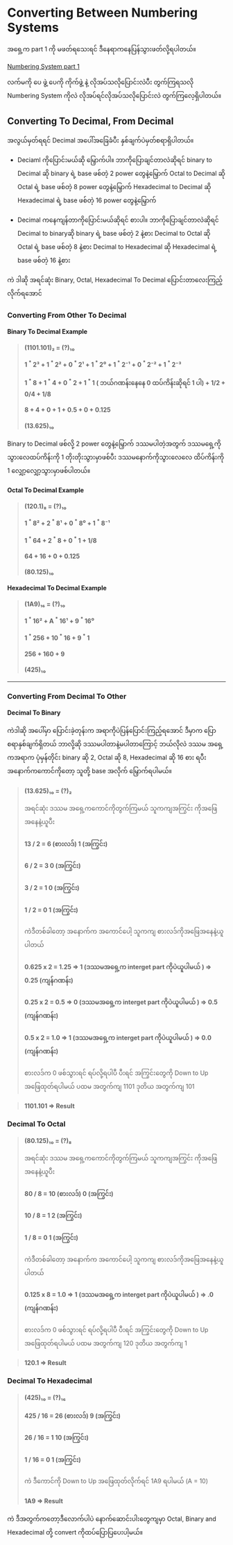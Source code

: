 # Converting Between Numbering Systems

အရှေ့က part 1 ကို မဖတ်ရသေးရင် ဒီနေရာကနေပြန်သွားဖတ်လို့ရပါတယ်။​

[Numbering System part 1](https://github.com/aungsannphyo/Data-Structure-And-Algorithms/blob/main/section-1/2-number-systems/number-system-part-1.md)

လက်မကို ပေ ဖွဲ့ ပေကို ကိုက်ဖွဲ့ နဲ့ လိုအပ်သလိုပြောင်းလဲပီး တွက်ကြရသလို Numbering System ကိုလဲ လိုအပ်ရင်လိုအပ်သလိုပြောင်းလဲ တွက်ကြလေ့ရှိပါတယ်။

## Converting To Decimal, From Decimal

အလွယ်မှတ်ရရင်  Decimal အပေါ်အခြေခံပီး နှစ်ချက်ပဲမှတ်စရာရှိပါတယ်။

- Deciaml ကိုပြောင်းမယ်ဆို မြှောက်ပါ။ ဘာကိုပြောချင်တာလဲဆိုရင်
    binary to Decimal ဆို binary ရဲ့ base ဖစ်တဲ့ 2 power တွေနဲ့မြှောက်
    Octal to Decimal ဆို Octal ရဲ့ base ဖစ်တဲ့ 8 power တွေနဲ့မြှောက်
    Hexadecimal to Decimal ဆို Hexadecimal ရဲ့ base ဖစ်တဲ့ 16 power တွေနဲ့မြှောက်

- Decimal ကနေကျန်တာကိုပြောင်းမယ်ဆိုရင် စားပါ။ ဘာကိုပြောချင်တာလဲဆိုရင်
    Decimal to binaryဆို binary ရဲ့ base ဖစ်တဲ့ 2  နဲ့စား
    Decimal to Octal ဆို Octal ရဲ့ base ဖစ်တဲ့ 8  နဲ့စား
    Decimal to Hexadecimal ဆို Hexadecimal ရဲ့ base ဖစ်တဲ့ 16  နဲ့စား

ကဲ ဒါဆို အရင်ဆုံး Binary, Octal, Hexadecimal To Decimal ပြောင်းတာလေးကြည့်လိုက်ရအောင်

### Converting From Other To Decimal

#### Binary To Decimal Example

 > #### (1101.101)₂ = (?)₁₀
 > #### 1 <sup>\*</sup> 2³ + 1 <sup>\*</sup> 2² + 0 <sup>\*</sup> 2¹ + 1 <sup>\*</sup> 2⁰ + 1 <sup>\*</sup> 2⁻¹ + 0 <sup>\*</sup> 2⁻² + 1 <sup>\*</sup> 2⁻³
 > #### 1 <sup>\*</sup> 8 + 1 <sup>\*</sup> 4 + 0 <sup>\*</sup> 2 + 1 <sup>\*</sup> 1 ( ဘယ်ဂဏန်းနေနေ 0 ထပ်ကိန်းဆိုရင် 1 ပါ) +​ 1/2 + 0/4 + 1/8
 > #### 8 + 4 + 0 + 1 + 0.5 + 0 + 0.125
 > #### (13.625)₁₀ 

Binary to Decimal ဖစ်လို့ 2 power တွေနဲ့မြှောက် ဒဿမပါတဲ့အတွက် ဒဿမရှေ့ကိုသွားလေထပ်ကိန်းကို 1 တိုးတိုးသွားမှာဖစ်ပီး ဒဿမနောက်ကိုသွားလေလေ ထိပ်ကိန်းကို 1 လျှော့လျှော့သွားမှာဖစ်ပါတယ်။

#### Octal To Decimal Example

 > #### (120.1)₈ = (?)₁₀
 > #### 1 <sup>\*</sup> 8² + 2 <sup>\*</sup> 8¹ + 0 <sup>\*</sup> 8⁰ + 1 <sup>\*</sup> 8⁻¹ 
 > #### 1 <sup>\*</sup> 64 + 2 <sup>\*</sup> 8 + 0 <sup>\*</sup> 1 + 1/8
 > #### 64 + 16 + 0 + 0.125
 > #### (80.125)₁₀ 


 #### Hexadecimal To Decimal Example

  > #### (1A9)₁₆ = (?)₁₀
 > #### 1 <sup>\*</sup> 16² + A <sup>\*</sup> 16¹ + 9 <sup>\*</sup> 16⁰ 
 > #### 1 <sup>\*</sup> 256 + 10 <sup>\*</sup> 16 + 9 <sup>\*</sup> 1 
 > #### 256 + 160 + 9
 > #### (425)₁₀ 

---

### Converting From Decimal To Other

#### Decimal To Binary

ကဲဒါဆို အပေါ်မှာ ပြောင်းခဲ့တုန်းက အရာကိုပဲပြန်ပြောင်းကြည့်ရအောင် ဒီမှာက ပြောစရာနှစ်ချက်ရှိတယ် ဘာလို့ဆို ဒဿမပါတာနဲ့မပါတာကြောင့် ဘယ်လိုလဲ ဒဿမ အရှေ့ကအရာက ပုံမှန်တိုင်း binary ဆို 2, Octal ဆို 8, Hexadecimal ဆို 16 စား ရပီး အနောက်ကကောင်ကိုတော့ သူတို့ base အလိုက် မြှောက်ရပါမယ်။

> #### (13.625)₁₀ = (?)₂
> အရင်ဆုံး ဒဿမ အရှေ့ကကောင်ကိုတွက်ကြမယ် သူကကျအကြွင်း ကိုအဖြေအနေနဲ့ယူပီး 
> #### 13 / 2  = 6    (စားလဒ်) 1 (အကြွင်း)
> #### 6 / 2   = 3            0 (အကြွင်း)
> #### 3 / 2   = 1            0 (အကြွင်း)
> #### 1 /  2  = 0            1 (အကြွင်း)
>
> ကဲဒီတစ်ခါတော့ အနောက်က အကောင်ပေါ့ သူကကျ စားလဒ်ကိုအဖြေအနေနဲ့ယူပါတယ်
> #### 0.625 x 2 = 1.25 => 1 (ဒဿမအရှေ့က interget part ကိုပဲယူပါမယ် ) => 0.25 (ကျန်ဂဏန်း)
> #### 0.25  x 2 = 0.5  => 0 (ဒဿမအရှေ့က interget part ကိုပဲယူပါမယ် ) => 0.5 (ကျန်ဂဏန်း)
> #### 0.5   x 2 = 1.0  => 1 (ဒဿမအရှေ့က interget part ကိုပဲယူပါမယ် ) => 0.0 (ကျန်ဂဏန်း)
>
> စားလဒ်က 0 ဖစ်သွားရင် ရပ်လို့ရပါပီ ပီးရင် အကြွင်းတွေကို Down to Up အဖြေထုတ်ရပါမယ်
> ပထမ အတွက်ကျ 1101
> ဒုတိယ အတွက်ကျ 101

> #### 1101.101 => Result


### Decimal To Octal

> #### (80.125)₁₀ = (?)₈
> အရင်ဆုံး ဒဿမ အရှေ့ကကောင်ကိုတွက်ကြမယ် သူကကျအကြွင်း ကိုအဖြေအနေနဲ့ယူပီး 
> #### 80 / 8  = 10    (စားလဒ်) 0 (အကြွင်း)
> #### 10 / 8   = 1            2 (အကြွင်း)
> #### 1 / 8   = 0            1 (အကြွင်း)
>
> ကဲဒီတစ်ခါတော့ အနောက်က အကောင်ပေါ့ သူကကျ စားလဒ်ကိုအဖြေအနေနဲ့ယူပါတယ်
> #### 0.125 x 8 = 1.0 => 1 (ဒဿမအရှေ့က interget part ကိုပဲယူပါမယ် ) => .0 (ကျန်ဂဏန်း)
>
> စားလဒ်က 0 ဖစ်သွားရင် ရပ်လို့ရပါပီ ပီးရင် အကြွင်းတွေကို Down to Up အဖြေထုတ်ရပါမယ်
> ပထမ အတွက်ကျ 120
> ဒုတိယ အတွက်ကျ 1

> #### 120.1 => Result


### Decimal To Hexadecimal

> #### (425)₁₀ = (?)₁₆
> 
> #### 425 / 16  = 26    (စားလဒ်) 9 (အကြွင်း)
> #### 26  / 16   = 1            10 (အကြွင်း)
> #### 1 / 16   = 0            1 (အကြွင်း)
>
> ကဲ ဒီကောင်ကို Down to Up အဖြေထုတ်လိုက်ရင် 1A9 ရပါမယ် (A = 10)
> #### 1A9 => Result


ကဲ ဒီအတွက်ကတော့ဒီလောက်ပါပဲ နောက်ဆောင်းပါးတွေကျမှာ Octal, Binary and Hexadecimal တို့ convert ကိုထပ်ပြောပြပေးပါ့မယ်။
